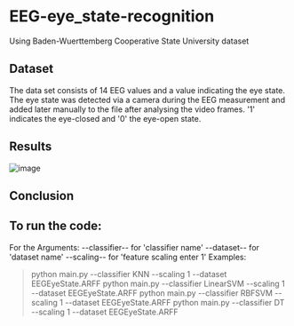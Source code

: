 # EEG-eye_state-recognition
Using Baden-Wuerttemberg Cooperative State University dataset
## Dataset
The data set consists of 14 EEG values and a value indicating the eye state. The eye state was detected via a camera during the EEG measurement and added later manually to the file after analysing the video frames. '1' indicates the eye-closed and '0' the eye-open state. 
## Results
![image](https://user-images.githubusercontent.com/33070648/178268767-a5e6c17b-f547-45ef-9a0f-426d9bf1d035.png)

## Conclusion

## To run the code:
For the Arguments:
--classifier-- for 'classifier name'
--dataset-- for 'dataset name'
--scaling--  for 'feature scaling enter 1'
Examples:
>python main.py --classifier  KNN --scaling 1  --dataset  EEGEyeState.ARFF
>python main.py --classifier LinearSVM --scaling 1  --dataset  EEGEyeState.ARFF
>python main.py --classifier RBFSVM --scaling 1  --dataset  EEGEyeState.ARFF
>python main.py --classifier DT --scaling 1  --dataset  EEGEyeState.ARFF
